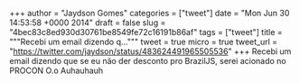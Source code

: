 
+++
author = "Jaydson Gomes"
categories = ["tweet"]
date = "Mon Jun 30 14:53:58 +0000 2014"
draft = false
slug = "4bec83c8ed930d30761be8549fe72c16191b86af"
tags = ["tweet"]
title = """Recebi um email dizendo q..."""
tweet = true
micro = true
tweet_url = "https://twitter.com/jaydson/status/483624491965505536"
+++
Recebi um email dizendo que se eu não der desconto pro BrazilJS, serei acionado no PROCON O.o Auhauhauh
